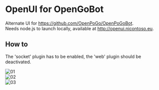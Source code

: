 # OpenUI for OpenGoBot

Alternate UI for https://github.com/OpenPoGo/OpenPoGoBot.  
Needs node.js to launch locally, available at http://openui.nicontoso.eu.

## How to

The 'socket' plugin has to be enabled, the 'web' plugin should be deactivated.

![01](https://github.com/nicoschmitt/openui/blob/gh-pages/screenshots/01.png?raw=true)  
![02](https://github.com/nicoschmitt/openui/blob/gh-pages/screenshots/02.png?raw=true)  
![03](https://github.com/nicoschmitt/openui/blob/gh-pages/screenshots/03.png?raw=true)  
